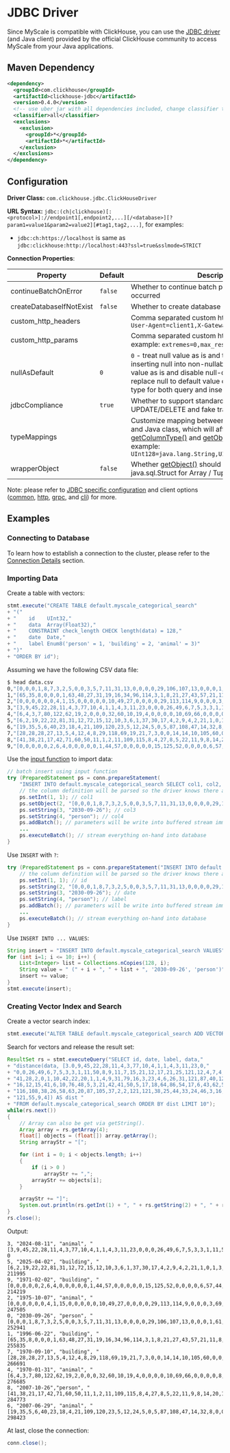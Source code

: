 # JDBC Driver

Since MyScale is compatible with ClickHouse, you can use the [JDBC
driver](https://github.com/ClickHouse/clickhouse-java/tree/main/clickhouse-jdbc)
(and Java client) provided by the official ClickHouse community to access MyScale
from your Java applications.

## Maven Dependency

```xml
<dependency>
  <groupId>com.clickhouse</groupId>
  <artifactId>clickhouse-jdbc</artifactId>
  <version>0.4.0</version>
  <!-- use uber jar with all dependencies included, change classifier to http for smaller jar -->
  <classifier>all</classifier>
  <exclusions>
    <exclusion>
      <groupId>*</groupId>
      <artifactId>*</artifactId>
    </exclusion>
  </exclusions>
</dependency>
```

## Configuration

**Driver Class:** `com.clickhouse.jdbc.ClickHouseDriver`

**URL Syntax:**
`jdbc:(ch|clickhouse)[:<protocol>]://endpoint1[,endpoint2,...][/<database>][?param1=value1&param2=value2][#tag1,tag2,...]`,
for examples:

* `jdbc:ch:https://localhost` is same as
  `jdbc:clickhouse:http://localhost:443?ssl=true&sslmode=STRICT`

**Connection Properties**:

| Property                 | Default | Description                                                                                                                                                                                                                                                                                                                                                                                                                |
| ------------------------ | ------- | -------------------------------------------------------------------------------------------------------------------------------------------------------------------------------------------------------------------------------------------------------------------------------------------------------------------------------------------------------------------------------------------------------------------------- |
| continueBatchOnError     | `false` | Whether to continue batch processing when error occurred                                                                                                                                                                                                                                                                                                                                                                   |
| createDatabaseIfNotExist | `false` | Whether to create database if it does not exist                                                                                                                                                                                                                                                                                                                                                                            |
| custom_http_headers      |         | Comma separated custom http headers, for example: `User-Agent=client1,X-Gateway-Id=123`                                                                                                                                                                                                                                                                                                                                    |
| custom_http_params       |         | Comma separated custom http query parameters, for example: `extremes=0,max_result_rows=100`                                                                                                                                                                                                                                                                                                                                |
| nullAsDefault            | `0`     | `0` - treat null value as is and throw exception when inserting null into non-nullable column; `1` - treat null value as is and disable null-check for inserting; `2` - replace null to default value of corresponding data type for both query and insert                                                                                                                                                                 |
| jdbcCompliance           | `true`  | Whether to support standard synchronous UPDATE/DELETE and fake transaction                                                                                                                                                                                                                                                                                                                                                 |
| typeMappings             |         | Customize mapping between ClickHouse data type and Java class, which will affect result of both [getColumnType()](https://docs.oracle.com/javase/8/docs/api/java/sql/ResultSetMetaData.html#getColumnType-int-) and [getObject(Class<?>)](https://docs.oracle.com/javase/8/docs/api/java/sql/ResultSet.html#getObject-java.lang.String-java.lang.Class-). For example: `UInt128=java.lang.String,UInt256=java.lang.String` |
| wrapperObject            | `false` | Whether [getObject()](https://docs.oracle.com/javase/8/docs/api/java/sql/ResultSet.html#getObject-int-) should return java.sql.Array / java.sql.Struct for Array / Tuple.                                                                                                                                                                                                                                                  |

Note: please refer to [JDBC specific configuration](https://github.com/ClickHouse/clickhouse-java/blob/main/clickhouse-jdbc/src/main/java/com/clickhouse/jdbc/JdbcConfig.java) and client options ([common](https://github.com/ClickHouse/clickhouse-java/blob/main/clickhouse-client/src/main/java/com/clickhouse/client/config/ClickHouseClientOption.java), [http](https://github.com/ClickHouse/clickhouse-java/blob/main/clickhouse-http-client/src/main/java/com/clickhouse/client/http/config/ClickHouseHttpOption.java), [grpc](https://github.com/ClickHouse/clickhouse-java/blob/main/clickhouse-grpc-client/src/main/java/com/clickhouse/client/grpc/config/ClickHouseGrpcOption.java), and [cli](https://github.com/ClickHouse/clickhouse-java/blob/main/clickhouse-cli-client/src/main/java/com/clickhouse/client/cli/config/ClickHouseCommandLineOption.java)) for more.

## Examples

### Connecting to Database

To learn how to establish a connection to the cluster, please refer to the [Connection Details](./cluster-management/index.md#connection-details) section.

<!-- ```java
// replace "YOUR_CLUSTER_URL" with the endpoint URL of your cluster, which can be found on the website
// an example of url is "jdbc:ch:https://msc-dd3a5967.ap-southeast-1.aws.dev.myscale.cloud:443/default"
// here "default" is your default database, replace "default" with the name of your target database
String url = "jdbc:ch:YOUR_CLUSTER_URL/default";
Properties properties = new Properties();
properties.setProperty("user", "YOUR_USERNAME");
properties.setProperty("password", "YOUR_CLUSTER_PASSWORD");
ClickHouseDataSource dataSource = new ClickHouseDataSource(url, properties);
try (Connection conn = dataSource.getConnection();
    Statement stmt = conn.createStatement();
    ResultSet rs = stmt.executeQuery("SELECT * FROM numbers(50000)")) {
    while (rs.next()) {
        System.out.println(rs.getString(1));
    }
}
```

Use `ClickHouseDriver` instead:

```java
String url = "jdbc:ch:YOUR_CLUSTER_URL/default";
try {
    Class.forName("com.clickhouse.jdbc.ClickHouseDriver");
    Properties properties = new Properties();
    properties.setProperty("user", "YOUR_USERNAME");
    properties.setProperty("password", "YOUR_CLUSTER_PASSWORD");
    Connection conn = DriverManager.getConnection(url, properties);
    Statement stmt = conn.createStatement();
    ResultSet rs = stmt.executeQuery("SELECT * FROM numbers(50000)"); {
        while (rs.next()) {
            System.out.println(rs.getString(1));
        }
    }
}
``` -->

### Importing Data

Create a table with vectors:

```java
stmt.execute("CREATE TABLE default.myscale_categorical_search"
+ "("
+ "    id    UInt32,"
+ "    data  Array(Float32),"
+ "    CONSTRAINT check_length CHECK length(data) = 128,"
+ "    date  Date,"
+ "    label Enum8('person' = 1, 'building' = 2, 'animal' = 3)"
+ ")"
+ "ORDER BY id");
```

Assuming we have the following CSV data file:

```bash
$ head data.csv
0,"[0,0,0,1,8,7,3,2,5,0,0,3,5,7,11,31,13,0,0,0,0,29,106,107,13,0,0,0,1,61,70,42,0,0,0,0,1,23,28,16,63,4,0,0,0,6,83,81,117,86,25,15,17,50,84,117,31,23,18,35,97,117,49,24,68,27,0,0,0,4,29,71,81,47,13,10,32,87,117,117,45,76,40,22,60,70,41,9,7,21,29,39,53,21,4,1,55,72,3,0,0,0,0,9,65,117,73,37,28,23,17,34,11,11,27,61,64,25,4,0,42,13,1,1,1,14,10,6]","2030-09-26","person"
1,"[65,35,8,0,0,0,1,63,48,27,31,19,16,34,96,114,3,1,8,21,27,43,57,21,11,8,37,8,0,0,1,23,101,104,11,0,0,0,0,29,83,114,114,77,23,14,18,52,28,8,46,75,39,24,59,60,2,0,18,10,20,52,52,16,12,28,4,0,0,3,5,8,102,79,58,3,0,0,0,11,114,112,78,50,17,14,45,104,19,31,53,114,73,44,34,26,3,2,0,0,0,1,8,9,34,20,0,0,0,0,1,23,30,75,87,36,0,0,0,2,0,17,66,73,3,0,0,0]","1996-06-22","building"
2,"[0,0,0,0,0,0,4,1,15,0,0,0,0,0,10,49,27,0,0,0,0,29,113,114,9,0,0,0,3,69,71,42,14,0,0,0,0,1,56,79,63,2,0,0,0,38,118,77,118,60,8,8,18,48,59,104,27,16,7,13,80,118,34,21,118,47,4,0,0,1,32,99,61,40,31,57,46,118,118,61,80,64,16,21,20,33,23,27,6,22,16,14,51,33,0,0,76,40,8,0,2,14,42,94,19,42,57,67,23,34,22,10,9,52,15,21,5,1,3,3,1,38,12,5,18,1,0,0]","1975-10-07","animal"
3,"[3,9,45,22,28,11,4,3,77,10,4,1,1,4,3,11,23,0,0,0,26,49,6,7,5,3,3,1,11,50,8,9,11,7,15,21,12,17,21,25,121,12,4,7,4,7,4,41,28,2,0,1,10,42,22,20,1,1,4,9,31,79,16,3,23,4,6,26,31,121,87,40,121,82,16,12,15,41,6,10,76,48,5,3,21,42,41,50,5,17,18,64,86,54,17,6,43,62,56,84,116,108,38,26,58,63,20,87,105,37,2,2,121,121,38,25,44,33,24,46,3,16,27,74,121,55,9,4]","2024-08-11","animal"
4,"[6,4,3,7,80,122,62,19,2,0,0,0,32,60,10,19,4,0,0,0,0,10,69,66,0,0,0,0,8,58,49,5,5,31,59,67,122,37,1,2,50,1,0,16,99,48,3,27,122,38,6,7,11,31,87,122,9,8,6,23,122,122,69,21,0,11,31,55,28,0,0,0,61,4,0,37,43,2,0,15,122,122,55,32,6,1,0,12,5,22,52,122,122,9,2,0,2,0,0,5,28,20,2,2,19,3,0,2,12,12,3,16,25,18,34,35,5,4,1,13,21,2,22,51,9,20,57,59]","1970-01-31","animal"
5,"[6,2,19,22,22,81,31,12,72,15,12,10,3,6,1,37,30,17,4,2,9,4,2,21,1,0,1,3,11,9,5,2,7,11,17,61,127,127,28,13,49,36,26,45,28,17,4,16,111,46,11,2,7,25,40,89,2,0,8,31,63,60,28,12,0,18,82,127,50,1,0,0,94,28,11,88,15,0,0,4,127,127,34,23,25,18,18,69,6,16,26,90,127,42,12,8,0,3,46,29,0,0,0,0,22,35,15,12,0,0,0,0,46,127,83,17,1,0,0,0,0,14,67,115,45,0,0,0]","2025-04-02","building"
6,"[19,35,5,6,40,23,18,4,21,109,120,23,5,12,24,5,0,5,87,108,47,14,32,8,0,0,0,27,36,30,43,0,29,12,10,15,6,7,17,12,34,9,14,65,20,23,28,14,120,34,14,14,9,34,120,120,7,6,7,27,56,120,120,23,9,5,4,7,2,6,46,13,29,5,5,32,12,20,99,19,120,120,107,38,13,7,24,36,6,24,120,120,55,26,4,3,5,1,0,0,1,5,19,18,2,2,0,1,18,12,30,7,0,5,33,29,66,50,26,2,0,0,49,45,12,28,10,0]","2007-06-29","animal"
7,"[28,28,28,27,13,5,4,12,4,8,29,118,69,19,21,7,3,0,0,14,14,10,105,60,0,0,0,0,11,69,76,9,5,2,18,59,17,6,1,5,42,9,16,75,31,21,17,13,118,44,18,16,17,30,78,118,4,4,8,61,118,110,54,25,10,6,21,54,5,5,6,5,38,17,11,31,6,24,64,15,115,118,117,61,13,13,22,25,2,11,66,118,87,25,10,2,10,11,3,2,9,28,4,5,21,18,35,17,6,10,4,30,20,2,13,13,7,30,71,118,0,0,3,12,50,103,44,5]","1970-09-10","building"
8,"[41,38,21,17,42,71,60,50,11,1,2,11,109,115,8,4,27,8,5,22,11,9,8,14,20,10,4,33,12,7,4,1,18,115,95,42,17,1,0,0,19,6,46,115,91,16,0,7,66,7,4,15,12,32,91,109,12,3,1,8,21,115,96,17,1,51,78,14,0,0,0,0,50,40,62,53,0,0,0,3,115,115,40,12,6,13,25,65,7,30,51,65,110,92,25,9,0,1,13,0,0,0,0,0,4,22,11,1,0,0,0,0,13,115,48,1,0,0,0,0,0,36,102,63,11,0,0,0]","2007-10-26","person"
9,"[0,0,0,0,0,2,6,4,0,0,0,0,0,1,44,57,0,0,0,0,0,15,125,52,0,0,0,0,6,57,44,2,23,1,0,0,0,6,20,23,125,30,5,2,1,3,73,125,16,10,11,46,61,97,125,93,0,0,0,31,111,96,21,0,20,6,0,0,9,114,63,5,125,125,83,8,2,26,5,23,14,56,125,125,37,10,7,10,11,2,17,87,42,5,8,19,0,0,7,32,56,91,8,0,1,17,17,3,14,71,15,5,7,9,35,10,2,5,24,39,14,16,4,9,22,6,13,11]","1971-02-02","building"
```

Use the [input function](https://clickhouse.com/docs/zh/sql-reference/table-functions/input/) to import data:

```java
// batch insert using input function
try (PreparedStatement ps = conn.prepareStatement(
    "INSERT INTO default.myscale_categorical_search SELECT col1, col2, col3, col4 FROM input('col1 UInt32, col2 String, col3 String, col4 String')")) {
    // the column definition will be parsed so the driver knows there are 4 parameters: col1, col2, col3 and col4
    ps.setInt(1, 1); // col1
    ps.setObject(2, "[0,0,0,1,8,7,3,2,5,0,0,3,5,7,11,31,13,0,0,0,0,29,106,107,13,0,0,0,1,61,70,42,0,0,0,0,1,23,28,16,63,4,0,0,0,6,83,81,117,86,25,15,17,50,84,117,31,23,18,35,97,117,49,24,68,27,0,0,0,4,29,71,81,47,13,10,32,87,117,117,45,76,40,22,60,70,41,9,7,21,29,39,53,21,4,1,55,72,3,0,0,0,0,9,65,117,73,37,28,23,17,34,11,11,27,61,64,25,4,0,42,13,1,1,1,14,10,6]"); // col2
    ps.setString(3, "2030-09-26"); // col3
    ps.setString(4, "person"); // col4
    ps.addBatch(); // parameters will be write into buffered stream immediately in binary format
    ...
    ps.executeBatch(); // stream everything on-hand into database
}
```

Use `INSERT` with `?`:

```java
try (PreparedStatement ps = conn.prepareStatement("INSERT INTO default.myscale_categorical_search VALUES (?,?,?,?)")) {
    // the column definition will be parsed so the driver knows there are 4 parameters, which are names of columns in default.myscale_categorical_search table
    ps.setInt(1, 1); // id
    ps.setString(2, "[0,0,0,1,8,7,3,2,5,0,0,3,5,7,11,31,13,0,0,0,0,29,106,107,13,0,0,0,1,61,70,42,0,0,0,0,1,23,28,16,63,4,0,0,0,6,83,81,117,86,25,15,17,50,84,117,31,23,18,35,97,117,49,24,68,27,0,0,0,4,29,71,81,47,13,10,32,87,117,117,45,76,40,22,60,70,41,9,7,21,29,39,53,21,4,1,55,72,3,0,0,0,0,9,65,117,73,37,28,23,17,34,11,11,27,61,64,25,4,0,42,13,1,1,1,14,10,6]"); // data
    ps.setString(3, "2030-09-26"); // date
    ps.setString(4, "person"); // label
    ps.addBatch(); // parameters will be write into buffered stream immediately in binary format
    ...
    ps.executeBatch(); // stream everything on-hand into database
}
```

Use `INSERT INTO ... VALUES`:

```java
String insert = "INSERT INTO default.myscale_categorical_search VALUES";
for (int i=1; i <= 10; i++) {
    List<Integer> list = Collections.nCopies(128, i);
    String value = " (" + i + ", " + list + ", '2030-09-26', 'person')";
    insert += value;
}
stmt.execute(insert);
```

### Creating Vector Index and Search

Create a vector search index:

```java
stmt.execute("ALTER TABLE default.myscale_categorical_search ADD VECTOR INDEX categorical_vector_idx data TYPE MSTG");
```

Search for vectors and release the result set:

```java
ResultSet rs = stmt.executeQuery("SELECT id, date, label, data,"
+ "distance(data, [3.0,9,45,22,28,11,4,3,77,10,4,1,1,4,3,11,23,0,"
+ "0,0,26,49,6,7,5,3,3,1,11,50,8,9,11,7,15,21,12,17,21,25,121,12,4,7,4,7,4,"
+ "41,28,2,0,1,10,42,22,20,1,1,4,9,31,79,16,3,23,4,6,26,31,121,87,40,121,82,"
+ "16,12,15,41,6,10,76,48,5,3,21,42,41,50,5,17,18,64,86,54,17,6,43,62,56,84,"
+ "116,108,38,26,58,63,20,87,105,37,2,2,121,121,38,25,44,33,24,46,3,16,27,74,"
+ "121,55,9,4]) AS dist "
+ "FROM default.myscale_categorical_search ORDER BY dist LIMIT 10");
while(rs.next())
{
    // Array can also be get via getString().
    Array array = rs.getArray(4);
    float[] objects = (float[]) array.getArray();
    String arrayStr = "[";

    for (int i = 0; i < objects.length; i++)
    {
        if (i > 0 )
            arrayStr += ",";
        arrayStr += objects[i];
    }

    arrayStr += "]";
    System.out.println(rs.getInt(1) + ", " + rs.getString(2) + ", " + rs.getString(3) + ", " + arrayStr + ", " + rs.getFloat(5));
}
rs.close();
```

Output:

```text
3, "2024-08-11", "animal", "[3,9,45,22,28,11,4,3,77,10,4,1,1,4,3,11,23,0,0,0,26,49,6,7,5,3,3,1,11,50,8,9,11,7,15,21,12,17,21,25,121,12,4,7,4,7,4,41,28,2,0,1,10,42,22,20,1,1,4,9,31,79,16,3,23,4,6,26,31,121,87,40,121,82,16,12,15,41,6,10,76,48,5,3,21,42,41,50,5,17,18,64,86,54,17,6,43,62,56,84,116,108,38,26,58,63,20,87,105,37,2,2,121,121,38,25,44,33,24,46,3,16,27,74,121,55,9,4]", 0
5, "2025-04-02", "building", "[6,2,19,22,22,81,31,12,72,15,12,10,3,6,1,37,30,17,4,2,9,4,2,21,1,0,1,3,11,9,5,2,7,11,17,61,127,127,28,13,49,36,26,45,28,17,4,16,111,46,11,2,7,25,40,89,2,0,8,31,63,60,28,12,0,18,82,127,50,1,0,0,94,28,11,88,15,0,0,4,127,127,34,23,25,18,18,69,6,16,26,90,127,42,12,8,0,3,46,29,0,0,0,0,22,35,15,12,0,0,0,0,46,127,83,17,1,0,0,0,0,14,67,115,45,0,0,0]", 211995
9, "1971-02-02", "building", "[0,0,0,0,0,2,6,4,0,0,0,0,0,1,44,57,0,0,0,0,0,15,125,52,0,0,0,0,6,57,44,2,23,1,0,0,0,6,20,23,125,30,5,2,1,3,73,125,16,10,11,46,61,97,125,93,0,0,0,31,111,96,21,0,20,6,0,0,9,114,63,5,125,125,83,8,2,26,5,23,14,56,125,125,37,10,7,10,11,2,17,87,42,5,8,19,0,0,7,32,56,91,8,0,1,17,17,3,14,71,15,5,7,9,35,10,2,5,24,39,14,16,4,9,22,6,13,11]", 214219
2, "1975-10-07", "animal", "[0,0,0,0,0,0,4,1,15,0,0,0,0,0,10,49,27,0,0,0,0,29,113,114,9,0,0,0,3,69,71,42,14,0,0,0,0,1,56,79,63,2,0,0,0,38,118,77,118,60,8,8,18,48,59,104,27,16,7,13,80,118,34,21,118,47,4,0,0,1,32,99,61,40,31,57,46,118,118,61,80,64,16,21,20,33,23,27,6,22,16,14,51,33,0,0,76,40,8,0,2,14,42,94,19,42,57,67,23,34,22,10,9,52,15,21,5,1,3,3,1,38,12,5,18,1,0,0]", 247505
0, "2030-09-26", "person", "[0,0,0,1,8,7,3,2,5,0,0,3,5,7,11,31,13,0,0,0,0,29,106,107,13,0,0,0,1,61,70,42,0,0,0,0,1,23,28,16,63,4,0,0,0,6,83,81,117,86,25,15,17,50,84,117,31,23,18,35,97,117,49,24,68,27,0,0,0,4,29,71,81,47,13,10,32,87,117,117,45,76,40,22,60,70,41,9,7,21,29,39,53,21,4,1,55,72,3,0,0,0,0,9,65,117,73,37,28,23,17,34,11,11,27,61,64,25,4,0,42,13,1,1,1,14,10,6]", 252941
1, "1996-06-22", "building", "[65,35,8,0,0,0,1,63,48,27,31,19,16,34,96,114,3,1,8,21,27,43,57,21,11,8,37,8,0,0,1,23,101,104,11,0,0,0,0,29,83,114,114,77,23,14,18,52,28,8,46,75,39,24,59,60,2,0,18,10,20,52,52,16,12,28,4,0,0,3,5,8,102,79,58,3,0,0,0,11,114,112,78,50,17,14,45,104,19,31,53,114,73,44,34,26,3,2,0,0,0,1,8,9,34,20,0,0,0,0,1,23,30,75,87,36,0,0,0,2,0,17,66,73,3,0,0,0]", 255835
7, "1970-09-10", "building", "[28,28,28,27,13,5,4,12,4,8,29,118,69,19,21,7,3,0,0,14,14,10,105,60,0,0,0,0,11,69,76,9,5,2,18,59,17,6,1,5,42,9,16,75,31,21,17,13,118,44,18,16,17,30,78,118,4,4,8,61,118,110,54,25,10,6,21,54,5,5,6,5,38,17,11,31,6,24,64,15,115,118,117,61,13,13,22,25,2,11,66,118,87,25,10,2,10,11,3,2,9,28,4,5,21,18,35,17,6,10,4,30,20,2,13,13,7,30,71,118,0,0,3,12,50,103,44,5]", 266691
4, "1970-01-31", "animal", "[6,4,3,7,80,122,62,19,2,0,0,0,32,60,10,19,4,0,0,0,0,10,69,66,0,0,0,0,8,58,49,5,5,31,59,67,122,37,1,2,50,1,0,16,99,48,3,27,122,38,6,7,11,31,87,122,9,8,6,23,122,122,69,21,0,11,31,55,28,0,0,0,61,4,0,37,43,2,0,15,122,122,55,32,6,1,0,12,5,22,52,122,122,9,2,0,2,0,0,5,28,20,2,2,19,3,0,2,12,12,3,16,25,18,34,35,5,4,1,13,21,2,22,51,9,20,57,59]", 276685
8, "2007-10-26","person", "[41,38,21,17,42,71,60,50,11,1,2,11,109,115,8,4,27,8,5,22,11,9,8,14,20,10,4,33,12,7,4,1,18,115,95,42,17,1,0,0,19,6,46,115,91,16,0,7,66,7,4,15,12,32,91,109,12,3,1,8,21,115,96,17,1,51,78,14,0,0,0,0,50,40,62,53,0,0,0,3,115,115,40,12,6,13,25,65,7,30,51,65,110,92,25,9,0,1,13,0,0,0,0,0,4,22,11,1,0,0,0,0,13,115,48,1,0,0,0,0,0,36,102,63,11,0,0,0]", 284773
6, "2007-06-29", "animal", "[19,35,5,6,40,23,18,4,21,109,120,23,5,12,24,5,0,5,87,108,47,14,32,8,0,0,0,27,36,30,43,0,29,12,10,15,6,7,17,12,34,9,14,65,20,23,28,14,120,34,14,14,9,34,120,120,7,6,7,27,56,120,120,23,9,5,4,7,2,6,46,13,29,5,5,32,12,20,99,19,120,120,107,38,13,7,24,36,6,24,120,120,55,26,4,3,5,1,0,0,1,5,19,18,2,2,0,1,18,12,30,7,0,5,33,29,66,50,26,2,0,0,49,45,12,28,10,0]", 298423
```

At last, close the connection:

```java
conn.close();
```
